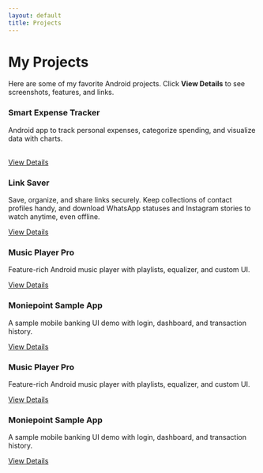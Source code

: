 ```yaml
---
layout: default
title: Projects
---
```


# <i class="fas fa-rocket"></i> My Projects

Here are some of my favorite Android projects. Click **View Details** to see screenshots, features, and links.

<div class="projects-grid">

  <!-- Project 1 -->
  <div class="project-card">
    <h3><i class="fas fa-mobile-alt"></i> Smart Expense Tracker</h3>
    <p>Android app to track personal expenses, categorize spending, and visualize data with charts.<br><br></p>
    <a class="btn" href="{{ site.baseurl }}/projects/trackulator">View Details</a>
  </div>

  <!-- Project 2 -->
  <div class="project-card">
    <h3><i class="fas fa-link"></i> Link Saver</h3>
    <p>Save, organize, and share links securely. Keep collections of contact profiles handy, and download WhatsApp statuses and Instagram stories to watch anytime, even offline.</p>
    <a class="btn" href="{{ site.baseurl }}/projects/link-saver">View Details</a>
  </div>

  <!-- Project 3 -->
  <div class="project-card">
    <h3><i class="fas fa-music"></i> Music Player Pro</h3>
    <p>Feature-rich Android music player with playlists, equalizer, and custom UI.</p>
    <a class="btn" href="{{ site.baseurl }}/projects/music-player-pro">View Details</a>
  </div>

  <!-- Project 4 -->
  <div class="project-card">
    <h3><i class="fas fa-chart-bar"></i> Moniepoint Sample App</h3>
    <p>A sample mobile banking UI demo with login, dashboard, and transaction history.</p>
    <a class="btn" href="{{ site.baseurl }}/projects/moniepoint-sample">View Details</a>
  </div>

   <!-- Project 3 -->
  <div class="project-card">
    <h3><i class="fas fa-music"></i> Music Player Pro</h3>
    <p>Feature-rich Android music player with playlists, equalizer, and custom UI.</p>
    <a class="btn" href="{{ site.baseurl }}/projects/music-player-pro">View Details</a>
  </div>

  <!-- Project 4 -->
  <div class="project-card">
    <h3><i class="fas fa-chart-bar"></i> Moniepoint Sample App</h3>
    <p>A sample mobile banking UI demo with login, dashboard, and transaction history.</p>
    <a class="btn" href="{{ site.baseurl }}/projects/moniepoint-sample">View Details</a>
  </div>

</div>
